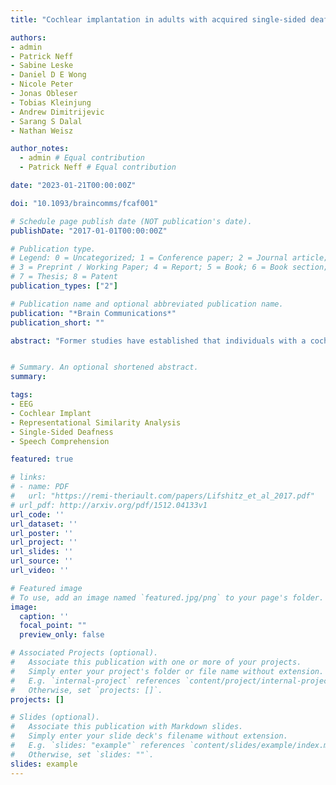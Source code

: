 ```yaml
---
title: "Cochlear implantation in adults with acquired single-sided deafness improves cortical processing and comprehension of speech presented to the non-implanted ears: a longitudinal EEG study"

authors:
- admin
- Patrick Neff
- Sabine Leske
- Daniel D E Wong
- Nicole Peter
- Jonas Obleser
- Tobias Kleinjung
- Andrew Dimitrijevic
- Sarang S Dalal
- Nathan Weisz

author_notes:
  - admin # Equal contribution
  - Patrick Neff # Equal contribution

date: "2023-01-21T00:00:00Z"

doi: "10.1093/braincomms/fcaf001"

# Schedule page publish date (NOT publication's date).
publishDate: "2017-01-01T00:00:00Z"

# Publication type.
# Legend: 0 = Uncategorized; 1 = Conference paper; 2 = Journal article;
# 3 = Preprint / Working Paper; 4 = Report; 5 = Book; 6 = Book section;
# 7 = Thesis; 8 = Patent
publication_types: ["2"]

# Publication name and optional abbreviated publication name.
publication: "*Brain Communications*"
publication_short: ""

abstract: "Former studies have established that individuals with a cochlear implant (CI) for treating single-sided deafness experience improved speech processing after implantation. However, it is not clear how each ear contributes separately to improve speech perception over time at the behavioural and neural level. In this longitudinal EEG study with four different time points, we measured neural activity in response to various temporally and spectrally degraded spoken words presented monaurally to the CI and non-CI ears (5 left and 5 right ears) in 10 single-sided CI users and 10 age- and sex-matched individuals with normal hearing. Subjective comprehension ratings for each word were also recorded. Data from single-sided CI participants were collected pre-CI implantation, and at 3, 6 and 12 months after implantation. We conducted a time-resolved representational similarity analysis on the EEG data to quantify whether and how neural patterns became more similar to those of normal hearing individuals. At 6 months after implantation, the speech comprehension ratings for the degraded words improved in both ears. Notably, the improvement was more pronounced for the non-CI ears than the CI ears. Furthermore, the enhancement in the non-CI ears was paralleled by increased similarity to neural representational patterns of the normal hearing control group. The maximum of this effect coincided with peak decoding accuracy for spoken-word comprehension (600-1200 ms after stimulus onset). The present data demonstrate that cortical processing gradually normalizes within months after CI implantation for speech presented to the non-CI ear. CI enables the deaf ear to provide afferent input, which, according to our results, complements the input of the non-CI ear, gradually improving its function. These novel findings underscore the feasibility of tracking neural recovery after auditory input restoration using advanced multivariate analysis methods, such as representational similarity analysis."


# Summary. An optional shortened abstract.
summary: 

tags:
- EEG 
- Cochlear Implant
- Representational Similarity Analysis
- Single-Sided Deafness
- Speech Comprehension

featured: true

# links: 
# - name: PDF
#   url: "https://remi-theriault.com/papers/Lifshitz_et_al_2017.pdf"
# url_pdf: http://arxiv.org/pdf/1512.04133v1
url_code: ''
url_dataset: ''
url_poster: ''
url_project: ''
url_slides: ''
url_source: ''
url_video: ''

# Featured image
# To use, add an image named `featured.jpg/png` to your page's folder. 
image:
  caption: ''
  focal_point: ""
  preview_only: false

# Associated Projects (optional).
#   Associate this publication with one or more of your projects.
#   Simply enter your project's folder or file name without extension.
#   E.g. `internal-project` references `content/project/internal-project/index.md`.
#   Otherwise, set `projects: []`.
projects: []

# Slides (optional).
#   Associate this publication with Markdown slides.
#   Simply enter your slide deck's filename without extension.
#   E.g. `slides: "example"` references `content/slides/example/index.md`.
#   Otherwise, set `slides: ""`.
slides: example
---
```



